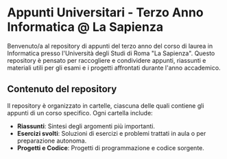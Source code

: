 # Appunti Universitari - Terzo Anno Informatica @ La Sapienza

Benvenuto/a al repository di appunti del terzo anno del corso di laurea in Informatica presso l'Università degli Studi di Roma "La Sapienza". Questo repository è pensato per raccogliere e condividere appunti, riassunti e materiali utili per gli esami e i progetti affrontati durante l'anno accademico.

## Contenuto del repository

Il repository è organizzato in cartelle, ciascuna delle quali contiene gli appunti di un corso specifico. Ogni cartella include:

- **Riassunti**: Sintesi degli argomenti più importanti.
- **Esercizi svolti**: Soluzioni di esercizi e problemi trattati in aula o per preparazione autonoma.
- **Progetti e Codice**: Progetti di programmazione e codice sorgente.
